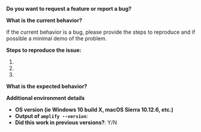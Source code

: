 **Do you want to request a feature or report a bug?**

**What is the current behavior?**

If the current behavior is a bug, please provide the steps to reproduce and if possible a minimal demo of the problem.

**Steps to reproduce the issue:**

1. 
2. 
3. 

**What is the expected behavior?**

**Additional environment details**

* **OS version (ie Windows 10 build X, macOS Sierra 10.12.6, etc.)**
* **Output of ``amplify --version``**:
* **Did this work in previous versions?**: Y/N
